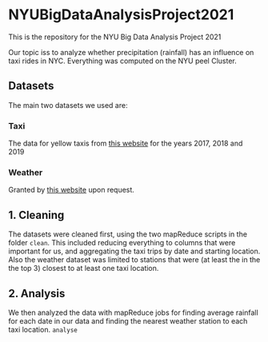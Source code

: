 # NYUBigDataAnalysisProject2021
This is the repository for the NYU Big Data Analysis Project 2021

Our topic iss to analyze whether precipitation (rainfall) has an influence on taxi rides in NYC.
Everything was computed on the NYU peel Cluster.


## Datasets
The main two datasets we used are:

### Taxi
The data for yellow taxis from [this website](https://www1.nyc.gov/site/tlc/about/tlc-trip-record-data.page) 
for the years 2017, 2018 and 2019

### Weather
Granted by [this website](https://www.ncdc.noaa.gov/cdo-web/search) upon request.

## 1. Cleaning
The datasets were cleaned first, using the two mapReduce scripts in the folder `clean`.
This included reducing everything to columns that were important for us, and aggregating the taxi trips by date and starting location.
Also the weather dataset was limited to stations that were (at least the in the the top 3) closest to at least one taxi location.

## 2. Analysis
We then analyzed the data with mapReduce jobs for finding average rainfall for each date in our data and finding the nearest weather station to each taxi location. `analyse`
